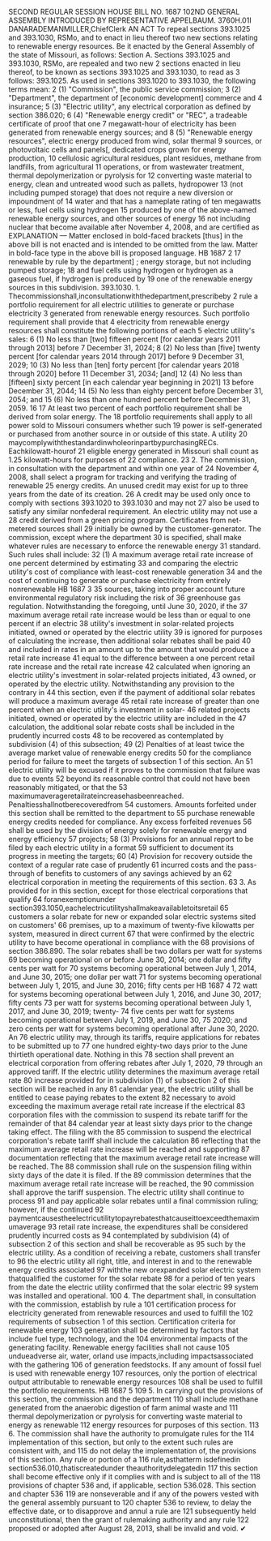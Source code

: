 SECOND REGULAR SESSION
HOUSE BILL NO. 1687
102ND GENERAL ASSEMBLY
INTRODUCED BY REPRESENTATIVE APPELBAUM.
3760H.01I DANARADEMANMILLER,ChiefClerk
AN ACT
To repeal sections 393.1025 and 393.1030, RSMo, and to enact in lieu thereof two new
sections relating to renewable energy resources.
Be it enacted by the General Assembly of the state of Missouri, as follows:
Section A. Sections 393.1025 and 393.1030, RSMo, are repealed and two new
2 sections enacted in lieu thereof, to be known as sections 393.1025 and 393.1030, to read as
3 follows:
393.1025. As used in sections 393.1020 to 393.1030, the following terms mean:
2 (1) "Commission", the public service commission;
3 (2) "Department", the department of [economic development] commerce and
4 insurance;
5 (3) "Electric utility", any electrical corporation as defined by section 386.020;
6 (4) "Renewable energy credit" or "REC", a tradeable certificate of proof that one
7 megawatt-hour of electricity has been generated from renewable energy sources; and
8 (5) "Renewable energy resources", electric energy produced from wind, solar thermal
9 sources, or photovoltaic cells and panels[, dedicated crops grown for energy production,
10 cellulosic agricultural residues, plant residues, methane from landfills, from agricultural
11 operations, or from wastewater treatment, thermal depolymerization or pyrolysis for
12 converting waste material to energy, clean and untreated wood such as pallets, hydropower
13 (not including pumped storage) that does not require a new diversion or impoundment of
14 water and that has a nameplate rating of ten megawatts or less, fuel cells using hydrogen
15 produced by one of the above-named renewable energy sources, and other sources of energy
16 not including nuclear that become available after November 4, 2008, and are certified as
EXPLANATION — Matter enclosed in bold-faced brackets [thus] in the above bill is not enacted and is
intended to be omitted from the law. Matter in bold-face type in the above bill is proposed language.
HB 1687 2
17 renewable by rule by the department] ; energy storage, but not including pumped storage;
18 and fuel cells using hydrogen or hydrogen as a gaseous fuel, if hydrogen is produced by
19 one of the renewable energy sources in this subdivision.
393.1030. 1. Thecommissionshall,inconsultationwiththedepartment,prescribeby
2 rule a portfolio requirement for all electric utilities to generate or purchase electricity
3 generated from renewable energy resources. Such portfolio requirement shall provide that
4 electricity from renewable energy resources shall constitute the following portions of each
5 electric utility's sales:
6 (1) No less than [two] fifteen percent [for calendar years 2011 through 2013] before
7 December 31, 2024;
8 (2) No less than [five] twenty percent [for calendar years 2014 through 2017] before
9 December 31, 2029;
10 (3) No less than [ten] forty percent [for calendar years 2018 through 2020] before
11 December 31, 2034; [and]
12 (4) No less than [fifteen] sixty percent [in each calendar year beginning in 2021]
13 before December 31, 2044;
14 (5) No less than eighty percent before December 31, 2054; and
15 (6) No less than one hundred percent before December 31, 2059.
16
17 At least two percent of each portfolio requirement shall be derived from solar energy. The
18 portfolio requirements shall apply to all power sold to Missouri consumers whether such
19 power is self-generated or purchased from another source in or outside of this state. A utility
20 maycomplywiththestandardinwholeorinpartbypurchasingRECs. Eachkilowatt-hourof
21 eligible energy generated in Missouri shall count as 1.25 kilowatt-hours for purposes of
22 compliance.
23 2. The commission, in consultation with the department and within one year of
24 November 4, 2008, shall select a program for tracking and verifying the trading of renewable
25 energy credits. An unused credit may exist for up to three years from the date of its creation.
26 A credit may be used only once to comply with sections 393.1020 to 393.1030 and may not
27 also be used to satisfy any similar nonfederal requirement. An electric utility may not use a
28 credit derived from a green pricing program. Certificates from net-metered sources shall
29 initially be owned by the customer-generator. The commission, except where the department
30 is specified, shall make whatever rules are necessary to enforce the renewable energy
31 standard. Such rules shall include:
32 (1) A maximum average retail rate increase of one percent determined by estimating
33 and comparing the electric utility's cost of compliance with least-cost renewable generation
34 and the cost of continuing to generate or purchase electricity from entirely nonrenewable
HB 1687 3
35 sources, taking into proper account future environmental regulatory risk including the risk of
36 greenhouse gas regulation. Notwithstanding the foregoing, until June 30, 2020, if the
37 maximum average retail rate increase would be less than or equal to one percent if an electric
38 utility's investment in solar-related projects initiated, owned or operated by the electric utility
39 is ignored for purposes of calculating the increase, then additional solar rebates shall be paid
40 and included in rates in an amount up to the amount that would produce a retail rate increase
41 equal to the difference between a one percent retail rate increase and the retail rate increase
42 calculated when ignoring an electric utility's investment in solar-related projects initiated,
43 owned, or operated by the electric utility. Notwithstanding any provision to the contrary in
44 this section, even if the payment of additional solar rebates will produce a maximum average
45 retail rate increase of greater than one percent when an electric utility's investment in solar-
46 related projects initiated, owned or operated by the electric utility are included in the
47 calculation, the additional solar rebate costs shall be included in the prudently incurred costs
48 to be recovered as contemplated by subdivision (4) of this subsection;
49 (2) Penalties of at least twice the average market value of renewable energy credits
50 for the compliance period for failure to meet the targets of subsection 1 of this section. An
51 electric utility will be excused if it proves to the commission that failure was due to events
52 beyond its reasonable control that could not have been reasonably mitigated, or that the
53 maximumaverageretailrateincreasehasbeenreached. Penaltiesshallnotberecoveredfrom
54 customers. Amounts forfeited under this section shall be remitted to the department to
55 purchase renewable energy credits needed for compliance. Any excess forfeited revenues
56 shall be used by the division of energy solely for renewable energy and energy efficiency
57 projects;
58 (3) Provisions for an annual report to be filed by each electric utility in a format
59 sufficient to document its progress in meeting the targets;
60 (4) Provision for recovery outside the context of a regular rate case of prudently
61 incurred costs and the pass-through of benefits to customers of any savings achieved by an
62 electrical corporation in meeting the requirements of this section.
63 3. As provided for in this section, except for those electrical corporations that qualify
64 foranexemptionunder section393.1050,eachelectricutilityshallmakeavailabletoitsretail
65 customers a solar rebate for new or expanded solar electric systems sited on customers'
66 premises, up to a maximum of twenty-five kilowatts per system, measured in direct current
67 that were confirmed by the electric utility to have become operational in compliance with the
68 provisions of section 386.890. The solar rebates shall be two dollars per watt for systems
69 becoming operational on or before June 30, 2014; one dollar and fifty cents per watt for
70 systems becoming operational between July 1, 2014, and June 30, 2015; one dollar per watt
71 for systems becoming operational between July 1, 2015, and June 30, 2016; fifty cents per
HB 1687 4
72 watt for systems becoming operational between July 1, 2016, and June 30, 2017; fifty cents
73 per watt for systems becoming operational between July 1, 2017, and June 30, 2019; twenty-
74 five cents per watt for systems becoming operational between July 1, 2019, and June 30,
75 2020; and zero cents per watt for systems becoming operational after June 30, 2020. An
76 electric utility may, through its tariffs, require applications for rebates to be submitted up to
77 one hundred eighty-two days prior to the June thirtieth operational date. Nothing in this
78 section shall prevent an electrical corporation from offering rebates after July 1, 2020,
79 through an approved tariff. If the electric utility determines the maximum average retail rate
80 increase provided for in subdivision (1) of subsection 2 of this section will be reached in any
81 calendar year, the electric utility shall be entitled to cease paying rebates to the extent
82 necessary to avoid exceeding the maximum average retail rate increase if the electrical
83 corporation files with the commission to suspend its rebate tariff for the remainder of that
84 calendar year at least sixty days prior to the change taking effect. The filing with the
85 commission to suspend the electrical corporation's rebate tariff shall include the calculation
86 reflecting that the maximum average retail rate increase will be reached and supporting
87 documentation reflecting that the maximum average retail rate increase will be reached. The
88 commission shall rule on the suspension filing within sixty days of the date it is filed. If the
89 commission determines that the maximum average retail rate increase will be reached, the
90 commission shall approve the tariff suspension. The electric utility shall continue to process
91 and pay applicable solar rebates until a final commission ruling; however, if the continued
92 paymentcausestheelectricutilitytopayrebatesthatcauseittoexceedthemaximumaverage
93 retail rate increase, the expenditures shall be considered prudently incurred costs as
94 contemplated by subdivision (4) of subsection 2 of this section and shall be recoverable as
95 such by the electric utility. As a condition of receiving a rebate, customers shall transfer to
96 the electric utility all right, title, and interest in and to the renewable energy credits associated
97 withthe new orexpanded solar electric system thatqualified the customer for the solar rebate
98 for a period of ten years from the date the electric utility confirmed that the solar electric
99 system was installed and operational.
100 4. The department shall, in consultation with the commission, establish by rule a
101 certification process for electricity generated from renewable resources and used to fulfill the
102 requirements of subsection 1 of this section. Certification criteria for renewable energy
103 generation shall be determined by factors that include fuel type, technology, and the
104 environmental impacts of the generating facility. Renewable energy facilities shall not cause
105 undueadverse air, water, orland use impacts,including impactsassociated with the gathering
106 of generation feedstocks. If any amount of fossil fuel is used with renewable energy
107 resources, only the portion of electrical output attributable to renewable energy resources
108 shall be used to fulfill the portfolio requirements.
HB 1687 5
109 5. In carrying out the provisions of this section, the commission and the department
110 shall include methane generated from the anaerobic digestion of farm animal waste and
111 thermal depolymerization or pyrolysis for converting waste material to energy as renewable
112 energy resources for purposes of this section.
113 6. The commission shall have the authority to promulgate rules for the
114 implementation of this section, but only to the extent such rules are consistent with, and
115 do not delay the implementation of, the provisions of this section. Any rule or portion of a
116 rule,asthatterm isdefinedin section536.010,thatiscreatedunder theauthoritydelegatedin
117 this section shall become effective only if it complies with and is subject to all of the
118 provisions of chapter 536 and, if applicable, section 536.028. This section and chapter 536
119 are nonseverable and if any of the powers vested with the general assembly pursuant to
120 chapter 536 to review, to delay the effective date, or to disapprove and annul a rule are
121 subsequently held unconstitutional, then the grant of rulemaking authority and any rule
122 proposed or adopted after August 28, 2013, shall be invalid and void.
✔